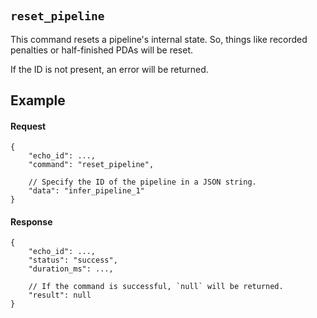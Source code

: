#

## `reset_pipeline`

This command resets a pipeline's internal state. So, things like recorded penalties or half-finished PDAs will be reset.

If the ID is not present, an error will be returned.

## Example

#### Request

```jsonc
{
    "echo_id": ...,
    "command": "reset_pipeline",

    // Specify the ID of the pipeline in a JSON string.
    "data": "infer_pipeline_1"
}
```

#### Response

```jsonc
{
    "echo_id": ...,
    "status": "success",
    "duration_ms": ...,

    // If the command is successful, `null` will be returned.
    "result": null
}
```
